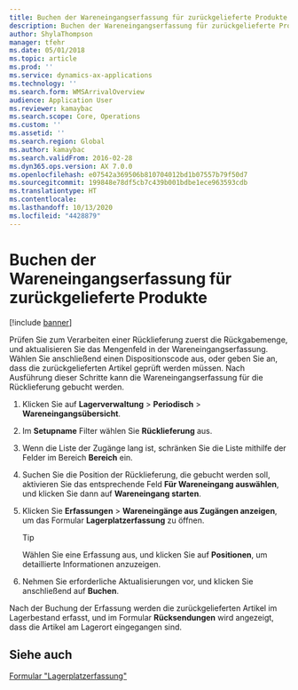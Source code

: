 ```yaml
---
title: Buchen der Wareneingangserfassung für zurückgelieferte Produkte
description: Buchen der Wareneingangserfassung für zurückgelieferte Produkte.
author: ShylaThompson
manager: tfehr
ms.date: 05/01/2018
ms.topic: article
ms.prod: ''
ms.service: dynamics-ax-applications
ms.technology: ''
ms.search.form: WMSArrivalOverview
audience: Application User
ms.reviewer: kamaybac
ms.search.scope: Core, Operations
ms.custom: ''
ms.assetid: ''
ms.search.region: Global
ms.author: kamaybac
ms.search.validFrom: 2016-02-28
ms.dyn365.ops.version: AX 7.0.0
ms.openlocfilehash: e07542a369506b810704012bd1b07557b79f50d7
ms.sourcegitcommit: 199848e78df5cb7c439b001bdbe1ece963593cdb
ms.translationtype: HT
ms.contentlocale: 
ms.lasthandoff: 10/13/2020
ms.locfileid: "4428879"
---
```

# <a name="post-arrival-journal-for-returned-products"></a>Buchen der Wareneingangserfassung für zurückgelieferte Produkte 

[!include [banner](../includes/banner.md)]


Prüfen Sie zum Verarbeiten einer Rücklieferung zuerst die Rückgabemenge, und aktualisieren Sie das Mengenfeld in der Wareneingangserfassung. Wählen Sie anschließend einen Dispositionscode aus, oder geben Sie an, dass die zurückgelieferten Artikel geprüft werden müssen. Nach Ausführung dieser Schritte kann die Wareneingangserfassung für die Rücklieferung gebucht werden.

1.  Klicken Sie auf **Lagerverwaltung** \> **Periodisch** \> **Wareneingangsübersicht**.

2.  Im **Setupname** Filter wählen Sie **Rücklieferung** aus.

3.  Wenn die Liste der Zugänge lang ist, schränken Sie die Liste mithilfe der Felder im Bereich **Bereich** ein.

4.  Suchen Sie die Position der Rücklieferung, die gebucht werden soll, aktivieren Sie das entsprechende Feld **Für Wareneingang auswählen**, und klicken Sie dann auf **Wareneingang starten**.

5.  Klicken Sie **Erfassungen** \> **Wareneingänge aus Zugängen anzeigen**, um das Formular **Lagerplatzerfassung** zu öffnen.
    

    > [!TIP]
    > <P>Wählen Sie eine Erfassung aus, und klicken Sie auf <STRONG>Positionen</STRONG>, um detaillierte Informationen anzuzeigen.</P>


6.  Nehmen Sie erforderliche Aktualisierungen vor, und klicken Sie anschließend auf **Buchen**.

Nach der Buchung der Erfassung werden die zurückgelieferten Artikel im Lagerbestand erfasst, und im Formular **Rücksendungen** wird angezeigt, dass die Artikel am Lagerort eingegangen sind.

## <a name="see-also"></a>Siehe auch

[Formular "Lagerplatzerfassung"](https://technet.microsoft.com/library/aa584822\(v=ax.60\))

  


